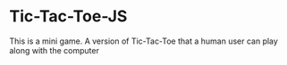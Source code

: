 # Tic-Tac-Toe-JS
This is a mini game. A version of Tic-Tac-Toe that a human user can play along with the computer
